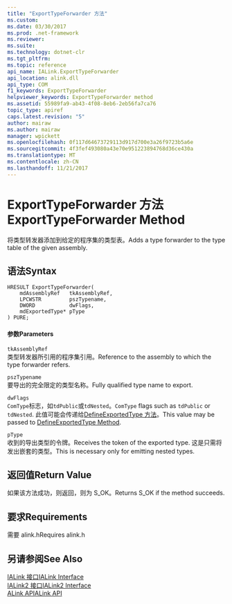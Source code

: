 ```yaml
---
title: "ExportTypeForwarder 方法"
ms.custom: 
ms.date: 03/30/2017
ms.prod: .net-framework
ms.reviewer: 
ms.suite: 
ms.technology: dotnet-clr
ms.tgt_pltfrm: 
ms.topic: reference
api_name: IALink.ExportTypeForwarder
api_location: alink.dll
api_type: COM
f1_keywords: ExportTypeForwarder
helpviewer_keywords: ExportTypeForwarder method
ms.assetid: 55989fa9-ab43-4f08-8eb6-2eb56fa7ca76
topic_type: apiref
caps.latest.revision: "5"
author: mairaw
ms.author: mairaw
manager: wpickett
ms.openlocfilehash: 0f117d64673729113d917d700e3a26f9723b5a6e
ms.sourcegitcommit: 4f3fef493080a43e70e951223894768d36ce430a
ms.translationtype: MT
ms.contentlocale: zh-CN
ms.lasthandoff: 11/21/2017
---
```

# <a name="exporttypeforwarder-method"></a><span data-ttu-id="937c8-102">ExportTypeForwarder 方法</span><span class="sxs-lookup"><span data-stu-id="937c8-102">ExportTypeForwarder Method</span></span>
<span data-ttu-id="937c8-103">将类型转发器添加到给定的程序集的类型表。</span><span class="sxs-lookup"><span data-stu-id="937c8-103">Adds a type forwarder to the type table of the given assembly.</span></span>  
  
## <a name="syntax"></a><span data-ttu-id="937c8-104">语法</span><span class="sxs-lookup"><span data-stu-id="937c8-104">Syntax</span></span>  
  
```  
HRESULT ExportTypeForwarder(  
    mdAssemblyRef   tkAssemblyRef,  
    LPCWSTR         pszTypename,  
    DWORD           dwFlags,  
    mdExportedType* pType  
) PURE;  
```  
  
#### <a name="parameters"></a><span data-ttu-id="937c8-105">参数</span><span class="sxs-lookup"><span data-stu-id="937c8-105">Parameters</span></span>  
 `tkAssemblyRef`  
 <span data-ttu-id="937c8-106">类型转发器所引用的程序集引用。</span><span class="sxs-lookup"><span data-stu-id="937c8-106">Reference to the assembly to which the type forwarder refers.</span></span>  
  
 `pszTypename`  
 <span data-ttu-id="937c8-107">要导出的完全限定的类型名称。</span><span class="sxs-lookup"><span data-stu-id="937c8-107">Fully qualified type name to export.</span></span>  
  
 `dwFlags`  
 <span data-ttu-id="937c8-108">`ComType`标志，如`tdPublic`或`tdNested`。</span><span class="sxs-lookup"><span data-stu-id="937c8-108">`ComType` flags such as `tdPublic` or `tdNested`.</span></span> <span data-ttu-id="937c8-109">此值可能会传递给[DefineExportedType 方法](../../../../docs/framework/unmanaged-api/metadata/imetadataassemblyemit-defineexportedtype-method.md)。</span><span class="sxs-lookup"><span data-stu-id="937c8-109">This value may be passed to [DefineExportedType Method](../../../../docs/framework/unmanaged-api/metadata/imetadataassemblyemit-defineexportedtype-method.md).</span></span>  
  
 `pType`  
 <span data-ttu-id="937c8-110">收到的导出类型的令牌。</span><span class="sxs-lookup"><span data-stu-id="937c8-110">Receives the token of the exported type.</span></span> <span data-ttu-id="937c8-111">这是只需将发出嵌套的类型。</span><span class="sxs-lookup"><span data-stu-id="937c8-111">This is necessary only for emitting nested types.</span></span>  
  
## <a name="return-value"></a><span data-ttu-id="937c8-112">返回值</span><span class="sxs-lookup"><span data-stu-id="937c8-112">Return Value</span></span>  
 <span data-ttu-id="937c8-113">如果该方法成功，则返回，则为 S_OK。</span><span class="sxs-lookup"><span data-stu-id="937c8-113">Returns S_OK if the method succeeds.</span></span>  
  
## <a name="requirements"></a><span data-ttu-id="937c8-114">要求</span><span class="sxs-lookup"><span data-stu-id="937c8-114">Requirements</span></span>  
 <span data-ttu-id="937c8-115">需要 alink.h</span><span class="sxs-lookup"><span data-stu-id="937c8-115">Requires alink.h</span></span>  
  
## <a name="see-also"></a><span data-ttu-id="937c8-116">另请参阅</span><span class="sxs-lookup"><span data-stu-id="937c8-116">See Also</span></span>  
 [<span data-ttu-id="937c8-117">IALink 接口</span><span class="sxs-lookup"><span data-stu-id="937c8-117">IALink Interface</span></span>](../../../../docs/framework/unmanaged-api/alink/ialink-interface.md)  
 [<span data-ttu-id="937c8-118">IALink2 接口</span><span class="sxs-lookup"><span data-stu-id="937c8-118">IALink2 Interface</span></span>](../../../../docs/framework/unmanaged-api/alink/ialink2-interface.md)  
 [<span data-ttu-id="937c8-119">ALink API</span><span class="sxs-lookup"><span data-stu-id="937c8-119">ALink API</span></span>](../../../../docs/framework/unmanaged-api/alink/index.md)
